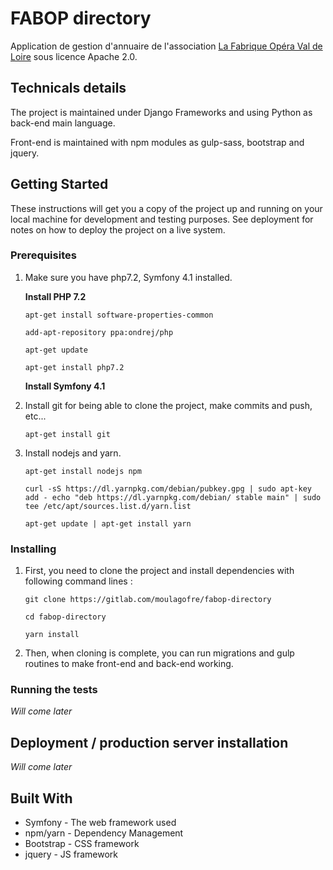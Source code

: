# FABOP directory

Application de gestion d'annuaire de l'association [La Fabrique Opéra Val de Loire](http://www.lafabriqueopera-valdeloire.com/) sous licence Apache 2.0.

## Technicals details

The project is maintained under Django Frameworks and using Python as back-end main language.

Front-end is maintained with npm modules as gulp-sass, bootstrap and jquery.

## Getting Started

These instructions will get you a copy of the project up and running on your local machine for development and testing purposes. See deployment for notes on how to deploy the project on a live system.

### Prerequisites

1. Make sure you have php7.2, Symfony 4.1 installed.

    **Install PHP 7.2**
    
    `apt-get install software-properties-common`
    
    `add-apt-repository ppa:ondrej/php`
    
    `apt-get update`
    
    `apt-get install php7.2`
    
    **Install Symfony 4.1**

2. Install git for being able to clone the project, make commits and push, etc...

    `apt-get install git`
    
3. Install nodejs and yarn.

    `apt-get install nodejs npm`
    
    `curl -sS https://dl.yarnpkg.com/debian/pubkey.gpg | sudo apt-key add -
    echo "deb https://dl.yarnpkg.com/debian/ stable main" | sudo tee /etc/apt/sources.list.d/yarn.list`
    
    `apt-get update | apt-get install yarn`

### Installing

1. First, you need to clone the project and install dependencies with following command lines :

    `git clone https://gitlab.com/moulagofre/fabop-directory`
    
    `cd fabop-directory`
    
    `yarn install`

2. Then, when cloning is complete, you can run migrations and gulp routines to make front-end and back-end working.

### Running the tests

*Will come later*

## Deployment / production server installation

*Will come later*

## Built With

* Symfony - The web framework used
* npm/yarn - Dependency Management
* Bootstrap - CSS framework
* jquery - JS framework
